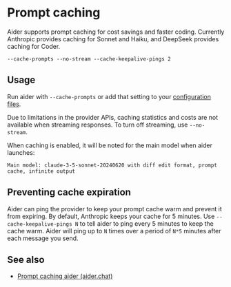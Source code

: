 # Prompt caching

Aider supports prompt caching for cost savings and faster coding. Currently Anthropic provides caching for Sonnet and Haiku, and DeepSeek provides caching for Coder.

```shell
--cache-prompts --no-stream --cache-keepalive-pings 2
```

## Usage

Run aider with `--cache-prompts` or add that setting to your [configuration files](https://aider.chat/docs/config.html).

Due to limitations in the provider APIs, caching statistics and costs are not available when streaming responses. To turn off streaming, use `--no-stream`.

When caching is enabled, it will be noted for the main model when aider launches:

```
Main model: claude-3-5-sonnet-20240620 with diff edit format, prompt cache, infinite output
```

## Preventing cache expiration

Aider can ping the provider to keep your prompt cache warm and prevent it from expiring. By default, Anthropic keeps your cache for 5 minutes. Use `--cache-keepalive-pings N` to tell aider to ping every 5 minutes to keep the cache warm. Aider will ping up to `N` times over a period of `N*5` minutes after each message you send.

## See also

- [Prompt caching  aider (aider.chat)](https://aider.chat/docs/usage/caching.html)